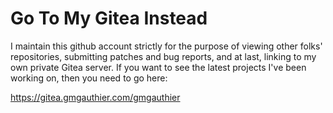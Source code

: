 # Go To My Gitea Instead

I maintain this github account strictly for the purpose of viewing other folks' repositories, submitting patches and bug reports, and at last, linking to my own private Gitea server. If you want to see the latest projects I've been working on, then you need to go here: 

https://gitea.gmgauthier.com/gmgauthier
